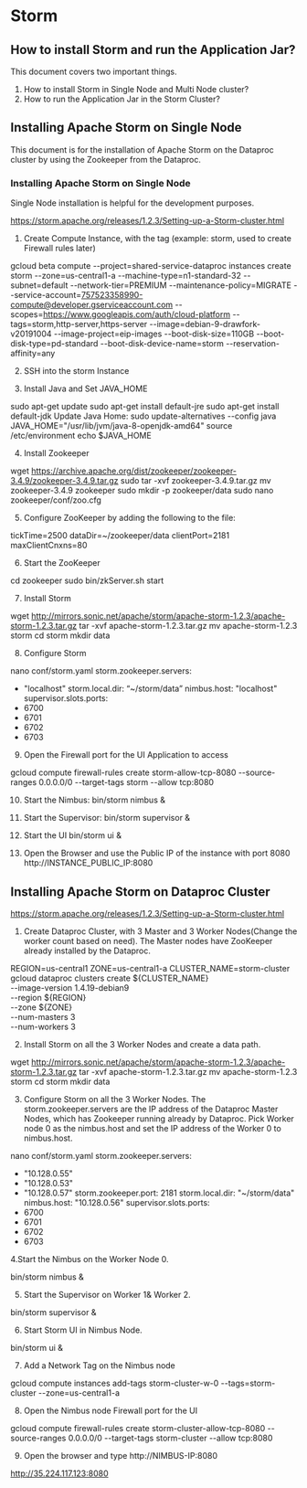 # Storm

## How to install Storm and run the Application Jar?
This document covers two important things.
1. How to install Storm in Single Node and Multi Node cluster? 
2. How to run the Application Jar in the Storm Cluster?

## Installing Apache Storm on Single Node

This document is for the installation of Apache Storm on the Dataproc cluster by using the Zookeeper from the Dataproc. 

### Installing Apache Storm on Single Node

Single Node installation is helpful for the development purposes.

https://storm.apache.org/releases/1.2.3/Setting-up-a-Storm-cluster.html

1. Create Compute Instance, with the tag (example: storm, used to create Firewall rules later)

gcloud beta compute --project=shared-service-dataproc instances create storm --zone=us-central1-a --machine-type=n1-standard-32 --subnet=default --network-tier=PREMIUM --maintenance-policy=MIGRATE --service-account=757523358990-compute@developer.gserviceaccount.com --scopes=https://www.googleapis.com/auth/cloud-platform --tags=storm,http-server,https-server --image=debian-9-drawfork-v20191004 --image-project=eip-images --boot-disk-size=110GB --boot-disk-type=pd-standard --boot-disk-device-name=storm --reservation-affinity=any

2. SSH into the storm Instance

3. Install Java and Set JAVA_HOME

sudo apt-get update
sudo apt-get install default-jre
sudo apt-get install default-jdk
Update Java Home:
sudo update-alternatives --config java
JAVA_HOME="/usr/lib/jvm/java-8-openjdk-amd64"
source /etc/environment
echo $JAVA_HOME

4. Install Zookeeper

wget https://archive.apache.org/dist/zookeeper/zookeeper-3.4.9/zookeeper-3.4.9.tar.gz
sudo tar -xvf zookeeper-3.4.9.tar.gz
mv zookeeper-3.4.9 zookeeper
sudo mkdir -p zookeeper/data
sudo nano zookeeper/conf/zoo.cfg

5. Configure ZooKeeper by adding the following to the file:

tickTime=2500
dataDir=~/zookeeper/data
clientPort=2181
maxClientCnxns=80

6. Start the ZooKeeper

cd zookeeper
sudo bin/zkServer.sh start

7. Install Storm

wget http://mirrors.sonic.net/apache/storm/apache-storm-1.2.3/apache-storm-1.2.3.tar.gz
tar -xvf apache-storm-1.2.3.tar.gz
mv apache-storm-1.2.3 storm
cd storm
mkdir data

8. Configure Storm

nano conf/storm.yaml
storm.zookeeper.servers:
 - "localhost"
storm.local.dir: “~/storm/data”
nimbus.host: "localhost"
supervisor.slots.ports:
 - 6700
 - 6701
 - 6702
 - 6703

9. Open the Firewall port for the UI Application to access

gcloud compute firewall-rules create storm-allow-tcp-8080 --source-ranges 0.0.0.0/0 --target-tags storm --allow tcp:8080


10. Start the Nimbus:
bin/storm nimbus &

11. Start the Supervisor:
bin/storm supervisor &

12. Start the UI
bin/storm ui &

13. Open the Browser and use the Public IP of the instance with port 8080
http://INSTANCE_PUBLIC_IP:8080

## Installing Apache Storm on Dataproc Cluster

https://storm.apache.org/releases/1.2.3/Setting-up-a-Storm-cluster.html

1. Create Dataproc Cluster, with 3 Master and 3 Worker Nodes(Change the worker count based on need). The Master nodes have ZooKeeper already installed by the Dataproc. 

REGION=us-central1
ZONE=us-central1-a
CLUSTER_NAME=storm-cluster
gcloud dataproc clusters create ${CLUSTER_NAME} \
    --image-version 1.4.19-debian9 \
    --region ${REGION} \
    --zone ${ZONE} \
    --num-masters 3 \
    --num-workers 3 

2. Install Storm on all the 3 Worker Nodes and create a data path.

wget http://mirrors.sonic.net/apache/storm/apache-storm-1.2.3/apache-storm-1.2.3.tar.gz
tar -xvf apache-storm-1.2.3.tar.gz
mv apache-storm-1.2.3 storm
cd storm
mkdir data


3. Configure Storm on all the 3 Worker Nodes. The storm.zookeeper.servers are the IP address of the Dataproc Master Nodes, which has Zookeeper running already by Dataproc. Pick Worker node 0 as the nimbus.host and set the IP address of the Worker 0 to nimbus.host.

nano conf/storm.yaml
storm.zookeeper.servers:
 - "10.128.0.55"
 - "10.128.0.53"
 - "10.128.0.57"
storm.zookeeper.port: 2181 
storm.local.dir: "~/storm/data"
nimbus.host: "10.128.0.56"
supervisor.slots.ports:
 - 6700
 - 6701
 - 6702
 - 6703

4.Start the Nimbus on the Worker Node 0.

bin/storm nimbus &

5. Start the Supervisor on Worker 1& Worker 2.

bin/storm supervisor &

6. Start Storm UI in Nimbus Node.

bin/storm ui &

7. Add a Network Tag on the Nimbus node

gcloud compute instances add-tags storm-cluster-w-0 --tags=storm-cluster --zone=us-central1-a

8. Open the Nimbus node Firewall port for the UI 

gcloud compute firewall-rules create storm-cluster-allow-tcp-8080 --source-ranges 0.0.0.0/0 --target-tags storm-cluster --allow tcp:8080

9. Open the browser and type http://NIMBUS-IP:8080

http://35.224.117.123:8080
